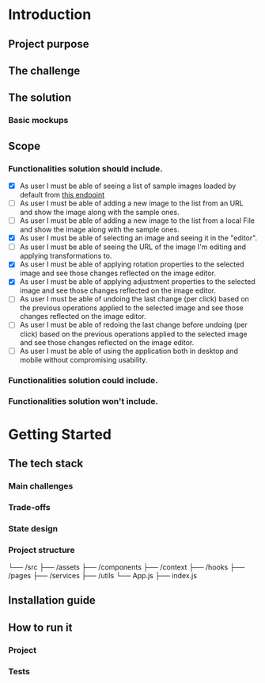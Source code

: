 # Introduction
## Project purpose

## The challenge

## The solution

### Basic mockups 

## Scope

### Functionalities solution should include.

- [X] As user I must be able of seeing a list of sample images loaded by default from [this endpoint](https://storage.googleapis.com/nanlabs-engineering-technical-interviews/imgix-samples-list.json)
- [ ] As user I must be able of adding a new image to the list from an URL and show the image along with the sample ones.
- [ ] As user I must be able of adding a new image to the list from a local File and show the image along with the sample ones.
- [X] As user I must be able of selecting an image and seeing it in the "editor".
- [ ] As user I must be able of seeing the URL of the image I'm editing and applying transformations to.
- [X] As user I must be able of applying rotation properties to the selected image and see those changes reflected on the image editor.
- [X] As user I must be able of applying adjustment properties to the selected image and see those changes reflected on the image editor.
- [ ] As user I must be able of undoing the last change (per click) based on the previous operations applied to the selected image and see those changes reflected on the image editor.
- [ ] As user I must be able of redoing the last change before undoing (per click) based on the previous operations applied to the selected image and see those changes reflected on the image editor.
- [ ] As user I must be able of using the application both in desktop and mobile without compromising usability.  

### Functionalities solution could include.

### Functionalities solution won't include.

# Getting Started

## The tech stack
### Main challenges

### Trade-offs

### State design

### Project structure


└── /src
    ├── /assets
    ├── /components
    ├── /context
    ├── /hooks
    ├── /pages
    ├── /services
    ├── /utils
    └── App.js
    ├── index.js


## Installation guide

## How to run it

### Project

### Tests